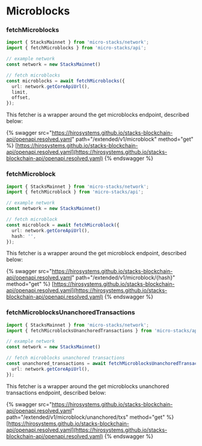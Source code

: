 # Microblocks



### fetchMicroblocks

```typescript
import { StacksMainnet } from 'micro-stacks/network';
import { fetchMicroblocks } from 'micro-stacks/api';

// example network
const network = new StacksMainnet()

// fetch microblocks
const microblocks = await fetchMicroblocks({
  url: network.getCoreApiUrl(),
  limit,
  offset,
});
```

This fetcher is a wrapper around the get microblocks endpoint, described below:

{% swagger src="https://hirosystems.github.io/stacks-blockchain-api/openapi.resolved.yaml" path="/extended/v1/microblock" method="get" %}
[https://hirosystems.github.io/stacks-blockchain-api/openapi.resolved.yaml](https://hirosystems.github.io/stacks-blockchain-api/openapi.resolved.yaml)
{% endswagger %}

### fetchMicroblock

```typescript
import { StacksMainnet } from 'micro-stacks/network';
import { fetchMicroblock } from 'micro-stacks/api';

// example network
const network = new StacksMainnet()

// fetch microblock
const microblock = await fetchMicroblock({
  url: network.getCoreApiUrl(),
  hash: '',
});
```

This fetcher is a wrapper around the get microblock endpoint, described below:

{% swagger src="https://hirosystems.github.io/stacks-blockchain-api/openapi.resolved.yaml" path="/extended/v1/microblock/{hash}" method="get" %}
[https://hirosystems.github.io/stacks-blockchain-api/openapi.resolved.yaml](https://hirosystems.github.io/stacks-blockchain-api/openapi.resolved.yaml)
{% endswagger %}

### fetchMicroblocksUnanchoredTransactions

```typescript
import { StacksMainnet } from 'micro-stacks/network';
import { fetchMicroblocksUnanchoredTransactions } from 'micro-stacks/api';

// example network
const network = new StacksMainnet()

// fetch microblocks unanchored transactions
const unanchored_transactions = await fetchMicroblocksUnanchoredTransactions({
  url: network.getCoreApiUrl(),
});
```

This fetcher is a wrapper around the get microblocks unanchored transactions endpoint, described below:

{% swagger src="https://hirosystems.github.io/stacks-blockchain-api/openapi.resolved.yaml" path="/extended/v1/microblock/unanchored/txs" method="get" %}
[https://hirosystems.github.io/stacks-blockchain-api/openapi.resolved.yaml](https://hirosystems.github.io/stacks-blockchain-api/openapi.resolved.yaml)
{% endswagger %}
